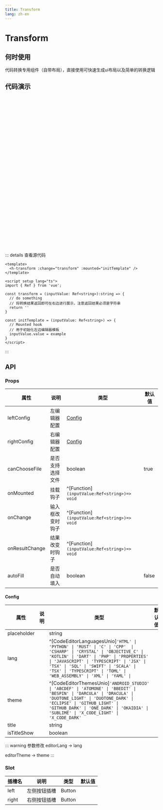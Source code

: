 ```yaml
---
title: Transform
lang: zh-en
---
```

# Transform

## 何时使用

代码转换专用组件（自带布局），直接使用可快速生成ui布局以及简单的转换逻辑

## 代码演示

<div style="height:500px">
<h-transform :change="handleChange" :mounted="handleMounted" />
</div>

<script setup lang="ts">
import { Ref } from 'vue';

const handleChange = (inputValue: Ref<string>) => {
  // do something
  return ''
}

const handleMounted = (inputValue: Ref<string>) => {
  // Mounted hook
}
</script>

::: details 查看源代码

```vue
<template>
  <h-transform :change="transform" :mounted="initTemplate" />
</template>

<script setup lang="ts">
import { Ref } from 'vue';

const transform = (inputValue: Ref<string>):string => {
  // do something
  // 将转换结果返回即可在右边进行展示，注意返回结果必须是字符串
  return ''
}

const initTemplate = (inputValue: Ref<string>) => {
  // Mounted hook
  // 用于初始化左边编辑器模板
  inputValue.value = example
}
</script>

```

:::

## API

### Props

| 属性           | 说明             | 类型                                           | 默认值 |
| -------------- | ---------------- | ---------------------------------------------- | ------ |
| leftConfig     | 左编辑器配置     | [Config](#config)                                 |        |
| rightConfig    | 右编辑器配置     | [Config](#config)                                 |        |
| canChooseFile  | 是否支持选择文件 | boolean                                        | true   |
| onMounted      | 挂载钩子         | ^[Function]`(inputValue:Ref<string>)=> void` |        |
| onChange       | 输入框改变时钩子 | ^[Function]`(inputValue:Ref<string>)=> void` |        |
| onResultChange | 结果改变时钩子   | ^[Function]`(inputValue:Ref<string>)=> void` |        |
| autoFill       | 是否自动填入     | boolean                                        | false  |

#### Config

| 属性        | 说明 | 类型                                                                                                                                                                                                                                                                                                    | 默认值 |
| ----------- | ---- | ------------------------------------------------------------------------------------------------------------------------------------------------------------------------------------------------------------------------------------------------------------------------------------------------------- | ------ |
| placeholder |      | string                                                                                                                                                                                                                                                                                                  |        |
| lang        |      | ^[CodeEditorLanguagesUnio]`'HTML' \| 'PYTHON' \| 'RUST' \| 'C' \| 'CPP'  \| 'CSHARP' \| 'CRYSTAL' \| 'OBJECTIVE_C' \| 'KOTLIN' \| 'DART' \| 'PHP' \| 'PROPERTIES' \| 'JAVASCRIPT' \| 'TYPESCRIPT' \| 'JSX' \| 'TSX' \| 'SQL' \| 'SWIFT' \| 'SCALA' \| 'TSX' \| 'TYPESCRIPT' \| 'TOML' \| 'WEB_ASSEMBLY' \| 'XML' \| 'YAML' \|` |        |
| theme       |      | ^[CodeEditorThemesUnio]`'ANDROID_STUDIO' \| 'ABCDEF' \| 'ATOMONE' \| 'BBEDIT' \| 'BESPIN' \| 'DARCULA' \| 'DRACULA' \| 'DUOTONE_LIGHT' \| 'DUOTONE_DARK' \| 'ECLIPSE' \| 'GITHUB_LIGHT' \| 'GITHUB_DARK' \| 'ONE_DARK' \| 'OKAIDIA' \| 'SUBLIME' \| 'X_CODE_LIGHT' \| 'X_CODE_DARK'`                                  |        |
| title       |      | string                                                                                                                                                                                                                                                                                                  |        |
| isTitleShow |      | boolean

::: warning 参数修改
editorLang -> lang

editorTheme -> theme
:::

### Slot

| 插槽名 | 说明         | 类型   | 默认值 |
| ------ | ------------ | ------ | ------ |
| left   | 左侧按钮插槽 | Button |        |
| right  | 右侧按钮插槽 | Button |        |
